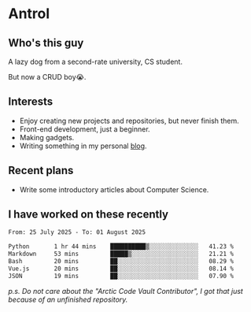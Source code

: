 # Antrol

## Who's this guy

A lazy dog from a second-rate university, CS student.

But now a CRUD boy😭.

## Interests

* Enjoy creating new projects and repositories, but never finish them.
* Front-end development, just a beginner.
* Making gadgets.
* Writing something in my personal [blog](https://blog.antrol.xyz/).

## Recent plans

* Write some introductory articles about Computer Science.

<!--
* Try to develop a website for [Anime4KCPP](https://github.com/TianZerL/Anime4KCPP).
* Develop a Markdown renderer which user can customize its css, of course it is GUI-based.~~(If I could finish  it before getting bored)~~
* Work with my [teammates](https://github.com/SWJTU-Lazy-Dogs).
* Find something interests me, as a hobby after finishing my ~~boring~~ homework.
-->

## I have worked on these recently

<!--START_SECTION:waka-->

```txt
From: 25 July 2025 - To: 01 August 2025

Python       1 hr 44 mins    ██████████▒░░░░░░░░░░░░░░   41.23 %
Markdown     53 mins         █████▒░░░░░░░░░░░░░░░░░░░   21.21 %
Bash         20 mins         ██░░░░░░░░░░░░░░░░░░░░░░░   08.29 %
Vue.js       20 mins         ██░░░░░░░░░░░░░░░░░░░░░░░   08.14 %
JSON         19 mins         ██░░░░░░░░░░░░░░░░░░░░░░░   07.90 %
```

<!--END_SECTION:waka-->

*p.s.  Do not care about the "Arctic Code Vault Contributor", I got that just because of an unfinished repository.*

<!--
**qzmlgfj/qzmlgfj** is a ✨ _special_ ✨ repository because its `README.md` (this file) appears on your GitHub profile.

Here are some ideas to get you started:

- 🔭 I’m currently working on ...
- 🌱 I’m currently learning ...
- 👯 I’m looking to collaborate on ...
- 🤔 I’m looking for help with ...
- 💬 Ask me about ...
- 📫 How to reach me: ...
- 😄 Pronouns: ...
- ⚡ Fun fact: ...
-->
